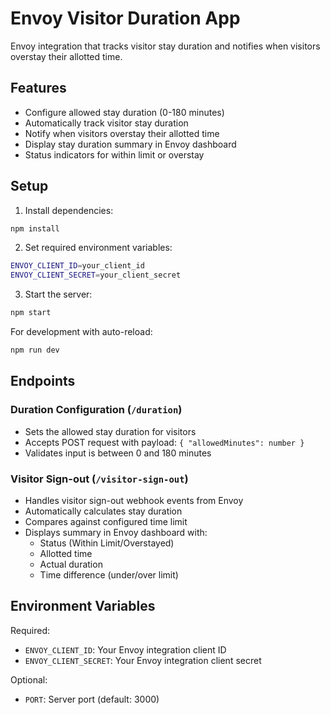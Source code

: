 # Envoy Visitor Duration App

Envoy integration that tracks visitor stay duration and notifies when visitors overstay their allotted time.

## Features

- Configure allowed stay duration (0-180 minutes)
- Automatically track visitor stay duration
- Notify when visitors overstay their allotted time
- Display stay duration summary in Envoy dashboard
- Status indicators for within limit or overstay

## Setup

1. Install dependencies:

```bash
npm install
```

2. Set required environment variables:

```bash
ENVOY_CLIENT_ID=your_client_id
ENVOY_CLIENT_SECRET=your_client_secret
```

3. Start the server:

```bash
npm start
```

For development with auto-reload:

```bash
npm run dev
```

## Endpoints

### Duration Configuration (`/duration`)

- Sets the allowed stay duration for visitors
- Accepts POST request with payload: `{ "allowedMinutes": number }`
- Validates input is between 0 and 180 minutes

### Visitor Sign-out (`/visitor-sign-out`)

- Handles visitor sign-out webhook events from Envoy
- Automatically calculates stay duration
- Compares against configured time limit
- Displays summary in Envoy dashboard with:
  - Status (Within Limit/Overstayed)
  - Allotted time
  - Actual duration
  - Time difference (under/over limit)

## Environment Variables

Required:

- `ENVOY_CLIENT_ID`: Your Envoy integration client ID
- `ENVOY_CLIENT_SECRET`: Your Envoy integration client secret

Optional:

- `PORT`: Server port (default: 3000)
